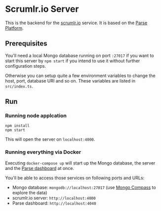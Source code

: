 # Scrumlr.io Server

This is the backend for the [scrumlr.io](https://scrumlr.io) service.
It is based on the [Parse Platform](https://parseplatform.org/).

## Prerequisites

You'll need a local Mongo database running on port `:27017` if you want
to start this server by `npm start` if you intend to use it without further
configuration steps.

Otherwise you can setup quite a few environment variables to change the
host, port, database URI and so on. These variables are listed in
`src/index.ts`.

## Run

### Running node applcation

```
npm install
npm start
```

This will open the server on `localhost:4000`.

### Running everything via Docker

Executing `docker-compose up` will start up the Mongo database, the server
and the [Parse dashboard](https://www.npmjs.com/package/parse-dashboard) at
once.

You'll be able to access those services on following ports and URLs:

* Mongo database: `mongodb://localhost:27017` (use [Mongo Compass](https://www.mongodb.com/products/compass) to explore the data)
* scrumlr.io server: `http://localhost:4000`
* Parse dashboard: `http://localhost:4040`